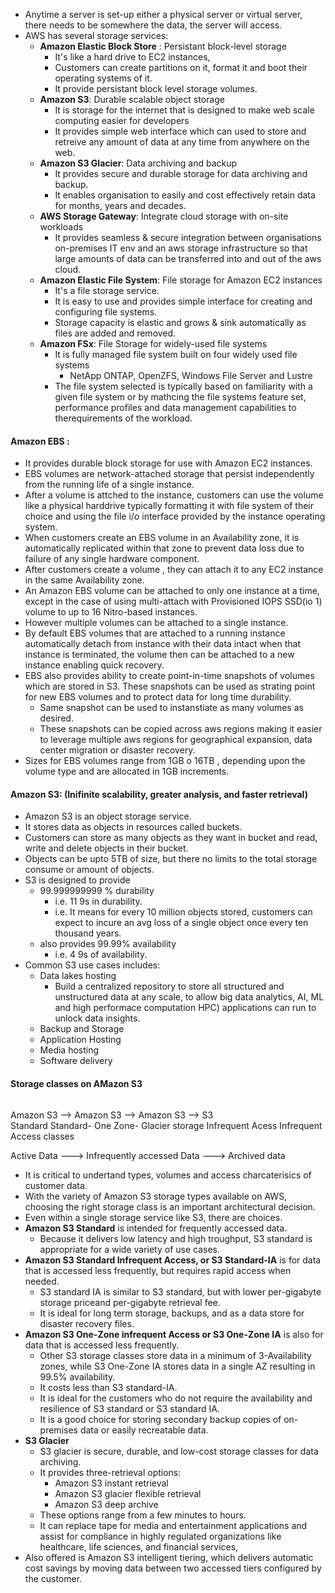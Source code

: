 - Anytime a server is set-up either a physical server or virtual server, there needs  to be somewhere the data, the server will access.
- AWS has several storage services:
	- __Amazon Elastic Block Store__ : Persistant block-level storage
		- It's like a hard drive to EC2 instances, 
		- Customers can create partitions on it, format it and boot their operating systems of it.
		- It provide persistant block level storage volumes.
	- __Amazon S3__: Durable scalable object storage
		- It is storage for the internet that is designed to make web scale computing easier for developers
		- It provides simple web interface which can used to store and retreive any amount of data at any time from anywhere on the web.
	- __Amazon S3 Glacier__: Data archiving and backup
		- It provides secure and durable storage for data archiving and backup.
		- It enables organisation to easily and cost effectively retain data for months, years and decades.
	- __AWS Storage Gateway__: Integrate cloud storage with on-site workloads
		- It provides seamless & secure integration between organisations on-premises IT env and an aws storage infrastructure so that large amounts of data can be transferred into and out of the aws cloud.
	- __Amazon Elastic File System__: File storage for Amazon EC2 instances
		- It's a file storage service. 
		- It is easy to use and provides simple interface for creating and configuring file systems.
		- Storage capacity is elastic and grows & sink automatically as files are added and removed.
	- __Amazon FSx__: File Storage for widely-used file systems
		- It is fully managed file system built on four widely used file systems 
			- NetApp ONTAP, OpenZFS, Windows File Server and Lustre
		- The file system selected is typically based on familiarity with a given file system or by mathcing the file systems feature set, performance profiles and data management capabilities to therequirements of the workload.



#### Amazon EBS :
- It provides durable block storage for use with Amazon EC2 instances.
- EBS volumes are network-attached  storage that persist independently from the running life of  a single instance.
- After a volume is attched to the instance, customers can use the volume like a physical harddrive typically formatting it with file system of their choice and using the file i/o interface provided by the instance operating system.
- When customers create an EBS volume in an Availability zone, it is automatically replicated within that zone to prevent data loss due to failure of any single hardware component. 
- After customers create a volume , they can attach it to any EC2 instance in the same Availability zone.
- An Amazon EBS volume can be attached to only one instance at a time, except in the case of using multi-attach with  Provisioned IOPS SSD(io 1) volume to up to 16 Nitro-based instances.
- However multiple volumes can be attached to a single instance.
- By default EBS volumes that are attached to a running instance automatically detach from instance with their data intact when that instance is terminated, the volume then can be attached to a new instance  enabling quick recovery.
- EBS also provides ability to create point-in-time snapshots of volumes which are stored in S3. These snapshots can be used as strating point for new EBS volumes and to protect data for long time durability.
	- Same snapshot can be used to instanstiate as many volumes as desired.
	- These snapshots can be copied across aws regions making it easier to leverage multiple aws regions for geographical expansion, data center migration or disaster recovery.
- Sizes for EBS volumes range from 1GB o 16TB , depending upon the volume type and are allocated in 1GB increments.




#### Amazon S3: (Inifinite scalability, greater analysis, and faster retrieval)
- Amazon S3 is an object storage service.
- It stores data as objects in resources called buckets.
- Customers can store as many objects as they want in bucket and read, write and delete objects in their bucket.
- Objects can be upto 5TB of size, but there no limits to the total storage consume or amount of objects. 
- S3 is designed to provide 
	- 99.999999999 % durability
		- i.e. 11 9s in durability.
		- i.e. It means for every 10 million objects stored, customers can expect to incure an avg loss of a single object once every ten thousand years.	
	- also provides 99.99% availability
		- i.e. 4 9s of availability.
- Common S3 use cases includes:
	- Data lakes hosting
		- Build a centralized repository to store all structured and unstructured data at any scale, to allow big data analytics, AI, ML and high performace computation HPC) applications can run to unlock data insights.
	- Backup and Storage
	- Application Hosting
	- Media hosting
	- Software delivery


#### Storage classes on AMazon S3
```
```
Amazon S3     -->          Amazon S3             -->           Amazon S3          -->             S3          
	Standard                  Standard-                               One Zone-                       Glacier storage 
							Infrequent Acess                    Infrequent Access                         classes

Active Data    --->   Infrequently accessed Data  --->  Archived data

- It is critical to undertand types, volumes and access charcaterisics of customer data. 
- With the variety of Amazon S3 storage types available on AWS, choosing the right storage class is an important architectural decision.
- Even within a single storage service like S3, there are choices.
- __Amazon S3 Standard__ is intended for frequently accessed data.
	- Because it delivers low latency and high troughput, S3 standard is appropriate for a wide variety of use cases.
- __Amazon S3 Standard Infrequent Access, or S3 Standard-IA__ is for data that is accessed less frequently, but requires rapid access when needed.
	- S3 standard IA is similar to S3 standard, but with lower per-gigabyte storage priceand per-gigabyte retrieval fee.
	- It is ideal for long term storage, backups, and as a data store for disaster recovery files.
- __Amazon S3 One-Zone infrequent Access or S3 One-Zone IA__ is also for data that is accessed less frequently.
	- Other S3 storage classes store data in a minimum of 3-Availability zones, while S3 One-Zone IA stores data in a single AZ resulting in 99.5% availability.
	- It costs less than S3 standard-IA.
	- It is  ideal for the customers who do not require the availability and resilience of S3 standard or S3 standard IA.
	- It is a good choice for storing secondary backup copies of  on-premises data or easily recreatable data.
- __S3 Glacier__
	- S3 glacier is secure, durable, and low-cost storage classes for data archiving.
	- It provides three-retrieval options:
		- Amazon S3 instant retrieval
		- Amazon S3 glacier flexible retrieval
		- Amazon S3 deep archive
	- These options range from a few minutes to hours.
	- It can replace tape for media and entertainment applications and assist for compliance in highly regulated organizations like healthcare, life sciences, and financial services,
- Also offered is Amazon S3 intelligent tiering, which delivers automatic cost savings by moving data between two accessed tiers configured by the customer.